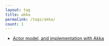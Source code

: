 ```yaml
---
layout: tag
title: akka
permalink: /tags/akka/
count: 1
---
```


- [Actor model, and implementation with Akka](https://kination.github.io/posts/2018-03-20-actor-and-akka/)

